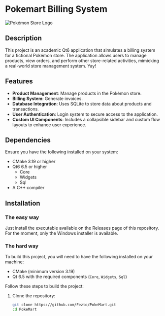 # Pokemart Billing System

![Pokémon Store Logo](path_to_your_logo.png)

## Description

This project is an academic Qt6 application that simulates a billing system for a fictional Pokémon store. The application allows users to manage products, view orders, and perform other store-related activities, mimicking a real-world store management system. Yay!

## Features

- **Product Management**: Manage products in the Pokémon store.
- **Billing System**: Generate invoices.
- **Database Integration**: Uses SQLite to store data about products and transactions.
- **User Authentication**: Login system to secure access to the application.
- **Custom UI Components**: Includes a collapsible sidebar and custom flow layouts to enhance user experience.

## Dependencies
Ensure you have the following installed on your system:
- CMake 3.19 or higher
- Qt6 6.5 or higher
    - Core
  - Widgets
  - Sql
- A C++ compiler
  

## Installation

### The easy way

Just install the executable available on the Releases page of this repository. For the moment, only the Windows installer is available.

### The hard way

To build this project, you will need to have the following installed on your machine:

- CMake (minimum version 3.19)
- Qt 6.5 with the required components (`Core`, `Widgets`, `Sql`)

Follow these steps to build the project:

1. Clone the repository:

   ```bash
   git clone https://github.com/Fezto/PokeMart.git
   cd PokeMart
    ```